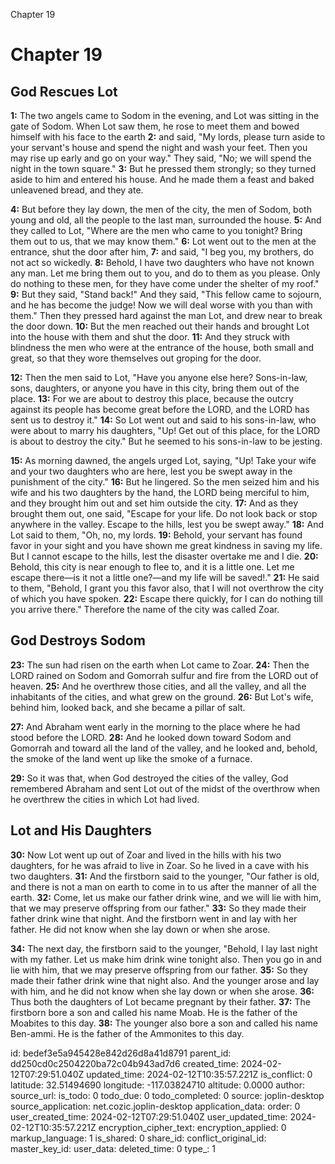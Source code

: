 Chapter 19

# Chapter 19

## God Rescues Lot

**1:** The two angels came to Sodom in the evening, and Lot was sitting in the gate of Sodom. When Lot saw them, he rose to meet them and bowed himself with his face to the earth
**2:** and said, "My lords, please turn aside to your servant's house and spend the night and wash your feet. Then you may rise up early and go on your way." They said, "No; we will spend the night in the town square."
**3:** But he pressed them strongly; so they turned aside to him and entered his house. And he made them a feast and baked unleavened bread, and they ate.

**4:** But before they lay down, the men of the city, the men of Sodom, both young and old, all the people to the last man, surrounded the house.
**5:** And they called to Lot, "Where are the men who came to you tonight? Bring them out to us, that we may know them."
**6:** Lot went out to the men at the entrance, shut the door after him,
**7:** and said, "I beg you, my brothers, do not act so wickedly.
**8:** Behold, I have two daughters who have not known any man. Let me bring them out to you, and do to them as you please. Only do nothing to these men, for they have come under the shelter of my roof."
**9:** But they said, "Stand back!" And they said, "This fellow came to sojourn, and he has become the judge! Now we will deal worse with you than with them." Then they pressed hard against the man Lot, and drew near to break the door down.
**10:** But the men reached out their hands and brought Lot into the house with them and shut the door.
**11:** And they struck with blindness the men who were at the entrance of the house, both small and great, so that they wore themselves out groping for the door.

**12:** Then the men said to Lot, "Have you anyone else here? Sons-in-law, sons, daughters, or anyone you have in this city, bring them out of the place.
**13:** For we are about to destroy this place, because the outcry against its people has become great before the LORD, and the LORD has sent us to destroy it."
**14:** So Lot went out and said to his sons-in-law, who were about to marry his daughters, "Up! Get out of this place, for the LORD is about to destroy the city." But he seemed to his sons-in-law to be jesting.

**15:** As morning dawned, the angels urged Lot, saying, "Up! Take your wife and your two daughters who are here, lest you be swept away in the punishment of the city."
**16:** But he lingered. So the men seized him and his wife and his two daughters by the hand, the LORD being merciful to him, and they brought him out and set him outside the city.
**17:** And as they brought them out, one said, "Escape for your life. Do not look back or stop anywhere in the valley. Escape to the hills, lest you be swept away."
**18:** And Lot said to them, "Oh, no, my lords.
**19:** Behold, your servant has found favor in your sight and you have shown me great kindness in saving my life. But I cannot escape to the hills, lest the disaster overtake me and I die.
**20:** Behold, this city is near enough to flee to, and it is a little one. Let me escape there—is it not a little one?—and my life will be saved!."
**21:** He said to them, "Behold, I grant you this favor also, that I will not overthrow the city of which you have spoken.
**22:** Escape there quickly, for I can do nothing till you arrive there." Therefore the name of the city was called Zoar.

## God Destroys Sodom

**23:** The sun had risen on the earth when Lot came to Zoar.
**24:** Then the LORD rained on Sodom and Gomorrah sulfur and fire from the LORD out of heaven.
**25:** And he overthrew those cities, and all the valley, and all the inhabitants of the cities, and what grew on the ground.
**26:** But Lot's wife, behind him, looked back, and she became a pillar of salt.

**27:** And Abraham went early in the morning to the place where he had stood before the LORD.
**28:** And he looked down toward Sodom and Gomorrah and toward all the land of the valley, and he looked and, behold, the smoke of the land went up like the smoke of a furnace.

**29:** So it was that, when God destroyed the cities of the valley, God remembered Abraham and sent Lot out of the midst of the overthrow when he overthrew the cities in which Lot had lived.

## Lot and His Daughters

**30:** Now Lot went up out of Zoar and lived in the hills with his two daughters, for he was afraid to live in Zoar. So he lived in a cave with his two daughters.
**31:** And the firstborn said to the younger, "Our father is old, and there is not a man on earth to come in to us after the manner of all the earth.
**32:** Come, let us make our father drink wine, and we will lie with him, that we may preserve offspring from our father."
**33:** So they made their father drink wine that night. And the firstborn went in and lay with her father. He did not know when she lay down or when she arose.

**34:** The next day, the firstborn said to the younger, "Behold, I lay last night with my father. Let us make him drink wine tonight also. Then you go in and lie with him, that we may preserve offspring from our father.
**35:** So they made their father drink wine that night also. And the younger arose and lay with him, and he did not know when she lay down or when she arose.
**36:** Thus both the daughters of Lot became pregnant by their father.
**37:** The firstborn bore a son and called his name Moab. He is the father of the Moabites to this day.
**38:** The younger also bore a son and called his name Ben-ammi. He is the father of the Ammonites to this day.


id: bedef3e5a945428e842d26d8a41d8791
parent_id: dd250cd0c2504220ba72c04b943ad7d6
created_time: 2024-02-12T07:29:51.040Z
updated_time: 2024-02-12T10:35:57.221Z
is_conflict: 0
latitude: 32.51494690
longitude: -117.03824710
altitude: 0.0000
author: 
source_url: 
is_todo: 0
todo_due: 0
todo_completed: 0
source: joplin-desktop
source_application: net.cozic.joplin-desktop
application_data: 
order: 0
user_created_time: 2024-02-12T07:29:51.040Z
user_updated_time: 2024-02-12T10:35:57.221Z
encryption_cipher_text: 
encryption_applied: 0
markup_language: 1
is_shared: 0
share_id: 
conflict_original_id: 
master_key_id: 
user_data: 
deleted_time: 0
type_: 1